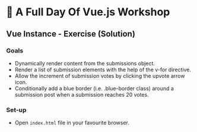 # 💪 A Full Day Of Vue.js Workshop

## Vue Instance - Exercise (Solution)

### Goals

* Dynamically render content from the submissions object.
* Render a list of submission elements with the help of the v-for directive.
* Allow the increment of submission votes by clicking the upvote arrow icon.
* Conditionally add a blue border (i.e. .blue-border class) around a submission post when a submission reaches 20 votes.

### Set-up

* Open `index.html` file in your favourite browser.
